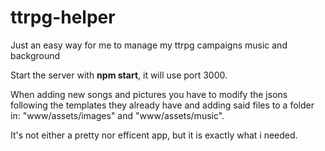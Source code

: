 # ttrpg-helper
Just an easy way for me to manage my ttrpg campaigns music and background 

Start the server with <b>npm start</b>, it will use port 3000.

When adding new songs and pictures you have to modify the jsons following the templates they already have and adding said files to a folder in: "www/assets/images" and "www/assets/music". 

It's not either a pretty nor efficent app, but it is exactly what i needed.
